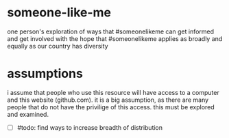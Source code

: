 # someone-like-me
one person's exploration of ways that #someonelikeme can get informed and get involved
with the hope that #someonelikeme applies as broadly and equally as our country has diversity

# assumptions
i assume that people who use this resource will have access to a computer and this website (github.com). it is a big assumption, as there are many people that do not have the privilige of this access.  this must be explored and examined.
- [ ] #todo: find ways to increase breadth of distribution

